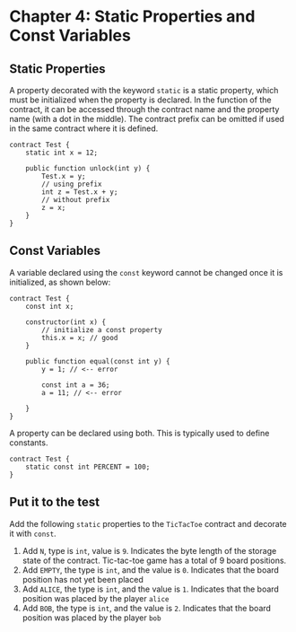 # Chapter 4: Static Properties and Const Variables

## Static Properties

A property decorated with the keyword `static` is a static property, which must be initialized when the property is declared. In the function of the contract, it can be accessed through the contract name and the property name (with a dot in the middle). The contract prefix can be omitted if used in the same contract where it is defined.


```
contract Test {
    static int x = 12;

    public function unlock(int y) {
        Test.x = y;
        // using prefix
        int z = Test.x + y;
        // without prefix
        z = x;
    }
}
```

## Const Variables

A variable declared using the `const` keyword cannot be changed once it is initialized, as shown below:

```
contract Test {
    const int x;

    constructor(int x) {
        // initialize a const property
        this.x = x; // good
    }

    public function equal(const int y) {
        y = 1; // <-- error

        const int a = 36;
        a = 11; // <-- error

    }
}
```

A property can be declared using both. This is typically used to define constants.
```
contract Test {
    static const int PERCENT = 100;
}
```


## Put it to the test

Add the following `static` properties to the `TicTacToe` contract and decorate it with `const`.

1. Add `N`, type is `int`, value is `9`. Indicates the byte length of the storage state of the contract. Tic-tac-toe game has a total of 9 board positions.
2. Add `EMPTY`, the type is `int`, and the value is `0`. Indicates that the board position has not yet been placed
3. Add `ALICE`, the type is `int`, and the value is `1`. Indicates that the board position was placed by the player `alice`
4. Add `BOB`, the type is `int`, and the value is `2`. Indicates that the board position was placed by the player `bob`
